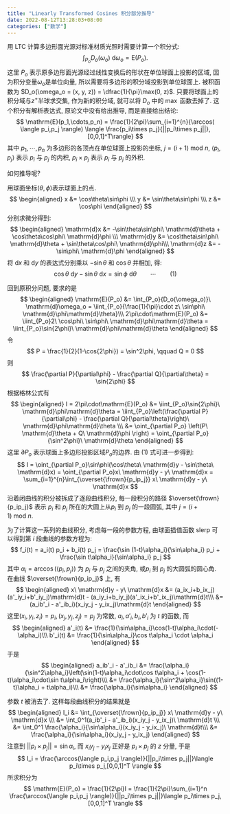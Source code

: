 ```yaml
---
title: "Linearly Transformed Cosines 积分部分推导"
date: 2022-08-12T13:28:03+08:00
categories: ["数学"]
---
```


用 LTC 计算多边形面光源对标准材质光照时需要计算一个积分式:
$$
\int_{P_o}{D_o(\omega_o)}\ \mathrm{d}\omega_o = \mathrm{E}(P_o) .
$$
这里 $P_o$ 表示原多边形面光源经过线性变换后的形状在单位球面上投影的区域, 因为积分变量$\omega_o$是单位向量, 所以需要将多边形的积分域投影到单位球面上. 被积函数为 $D_o(\omega_o = (x, y, z)) = \dfrac{1}{\pi}\max(0, z)$. 只要将球面上的积分域与$z^+$半球求交集, 作为新的积分域, 就可以将 $D_o$ 中的 $\max$ 函数去掉了. 这个积分有解析表达式, 原论文中没有给出推导, 而是直接给出结论:
$$
\mathrm{E}(p_1,\cdots,p_n) = \frac{1}{2\pi}\sum_{i=1}^{n}{\arccos( \langle p_i,p_j \rangle) \langle  \frac{p_i\times p_j}{||p_i\times p_j||}, [0,0,1]^T\rangle}
$$
其中 $p_1, \cdots, p_n$ 为多边形的各顶点在单位球面上投影的坐标, $j=(i+1)\ \mathrm{mod}\ n$, $\langle p_i, p_j \rangle$ 表示 $p_i$ 与 $p_j$ 的内积,  $p_i \times p_j$ 表示 $p_i$ 与 $p_j$ 的外积.

如何推导呢?

用球面坐标$(\theta,\phi)$表示球面上的点. 
$$
\begin{aligned} 
x &= \cos\theta\sin\phi \\\ 
y &= \sin\theta\sin\phi \\\ 
z &= \cos\phi
\end{aligned} 
$$
分别求微分得到:
$$
\begin{aligned} 
\mathrm{d}x &= -\sin\theta\sin\phi\ \mathrm{d}\theta + \cos\theta\cos\phi\ \mathrm{d}\phi \\\ 
\mathrm{d}y &= \cos\theta\sin\phi\ \mathrm{d}\theta + \sin\theta\cos\phi\ \mathrm{d}\phi\\\ 
\mathrm{d}z &= -\sin\phi\ \mathrm{d}\phi
\end{aligned} 
$$
将 $\mathrm{d}x$ 和 $\mathrm{d}y$ 的表达式分别乘以 $-\sin\theta$ 和 $\cos\theta$ 并相加, 得:
$$
\cos\theta\ \mathrm{d}y - \sin\theta\ \mathrm{d}x = \sin\phi\ \mathrm{d}\theta \qquad\cdots\qquad (1)
$$

回到原积分问题, 要求的是 
$$
\begin{aligned}
\mathrm{E}(P_o) &= \int_{P_o}{D_o(\omega_o)}\ \mathrm{d}\omega_o = \iint_{P_o}{\frac{1}{\pi}\cdot z\ \sin\phi\ \mathrm{d}\phi\mathrm{d}\theta}\\\ 
2\pi\cdot\mathrm{E}(P_o) &= \iint_{P_o}2\ \cos\phi\ \sin\phi\ \mathrm{d}\phi\mathrm{d}\theta = \iint_{P_o}\sin{2\phi}\ \mathrm{d}\phi\mathrm{d}\theta
\end{aligned}
$$
令 
$$
P = \frac{1}{2}(1-\cos{2\phi}) = \sin^2\phi, \qquad Q = 0
$$
则
$$
\frac{\partial P}{\partial\phi} - \frac{\partial Q}{\partial\theta} = \sin{2\phi}
$$
根据格林公式有
$$
\begin{aligned}
I = 2\pi\cdot\mathrm{E}(P_o) &= \iint_{P_o}\sin{2\phi}\ \mathrm{d}\phi\mathrm{d}\theta = \iint_{P_o}\left(\frac{\partial P}{\partial\phi} - \frac{\partial Q}{\partial\theta}\right)\ \mathrm{d}\phi\mathrm{d}\theta \\\ 
&= \oint_{\partial P_o} \left(P\ \mathrm{d}\theta + Q\ \mathrm{d}\phi \right) = \oint_{\partial P_o} {\sin^2\phi}\ \mathrm{d}\theta
\end{aligned}
$$
这里 $\partial P_o$ 表示球面上多边形投影区域$P_o$的边界. 由 (1) 式可进一步得到:
$$
I = \oint_{\partial P_o}\sin\phi(\cos\theta\ \mathrm{d}y - \sin\theta\ \mathrm{d}x) = \oint_{\partial P_o}x\ \mathrm{d}y - y\ \mathrm{d}x = \sum_{i=1}^{n}\int_{\overset{\frown}{p_ip_j}} x\ \mathrm{d}y - y\ \mathrm{d}x
$$
沿着闭曲线的积分被拆成了逐段曲线积分, 每一段积分的路径 $\overset{\frown}{p_ip_j}$ 表示 $p_i$ 和 $p_j$ 所在的大圆上从$p_i$ 到 $p_j$ 的一段圆弧, 其中 $j = (i+1)\ \mathrm{mod}\ n$.

为了计算这一系列的曲线积分, 考虑每一段的参数方程, 由球面插值函数 slerp 可以得到第 $i$ 段曲线的参数方程为:
$$
f_i(t) = a_i(t) p_i + b_i(t) p_j = \frac{\sin (1-t)\alpha_i}{\sin\alpha_i} p_i + \frac{\sin t\alpha_i}{\sin\alpha_i} p_j
$$
其中 $\alpha_i = \arccos(\langle p_i,p_j \rangle)$ 为 $p_i$ 与 $p_j$ 之间的夹角, 或$p_i$ 到 $p_j$ 的大圆弧的圆心角. 在曲线 $\overset{\frown}{p_ip_j}$ 上, 有
$$
\begin{aligned}
x\ \mathrm{d}y - y\ \mathrm{d}x &= (a_ix_i+b_ix_j)(a'_iy_i+b'_iy_j)\mathrm{d}t - (a_iy_i+b_iy_j)(a'_ix_i+b'_ix_j)\mathrm{d}t\\\ 
&= (a_ib'_i - a'_ib_i)(x_iy_j - y_ix_j)\mathrm{d}t
\end{aligned}
$$
这里$(x_i,y_i,z_i)=p_i, (x_j,y_j,z_j)=p_j$ 为常数, $a_i, a'_i, b_i, b'_i$ 为 $t$ 的函数, 而
$$
\begin{aligned}
a'_i(t) &= \frac{1}{\sin\alpha_i}\cos(1-t)\alpha_i\cdot(-\alpha_i)\\\ 
b'_i(t) &= \frac{1}{\sin\alpha_i}\cos t\alpha_i \cdot \alpha_i
\end{aligned}
$$
于是
$$
\begin{aligned}
a_ib'_i - a'_ib_i &= \frac{\alpha_i}{\sin^2\alpha_i}\left(\sin(1-t)\alpha_i\cdot\cos t\alpha_i + \cos(1-t)\alpha_i\cdot\sin t\alpha_i\right)\\\ 
&= \frac{\alpha_i}{\sin^2\alpha_i}\sin((1-t)\alpha_i + t\alpha_i)\\\ 
&= \frac{\alpha_i}{\sin\alpha_i}
\end{aligned}
$$

参数 $t$ 被消去了. 这样每段曲线积分的结果就是
$$
\begin{aligned}
I_i &= \int_{\overset{\frown}{p_ip_j}} x\ \mathrm{d}y - y\ \mathrm{d}x \\\ 
&= \int_0^1(a_ib'_i - a'_ib_i)(x_iy_j - y_ix_j)\ \mathrm{d}t \\\ 
&= \int_0^1 \frac{\alpha_i}{\sin\alpha_i}(x_iy_j - y_ix_j)\ \mathrm{d}t\\\ 
 &= \frac{\alpha_i}{\sin\alpha_i}(x_iy_j - y_ix_j)
\end{aligned}
$$
注意到 $||p_i\times p_j|| = \sin\alpha_i$, 而 $x_iy_j - y_ix_j$ 正好是 $p_i\times p_j$ 的 $z$ 分量, 于是
$$
I_i = \frac{\arccos(\langle p_i,p_j \rangle)}{||p_i\times p_j||}\langle p_i\times p_j,[0,0,1]^T \rangle
$$
所求积分为 
$$
\mathrm{E}(P_o) = \frac{1}{2\pi}I = \frac{1}{2\pi}\sum_{i=1}^n \frac{\arccos(\langle p_i,p_j \rangle)}{||p_i\times p_j||}\langle p_i\times p_j,[0,0,1]^T \rangle
$$
